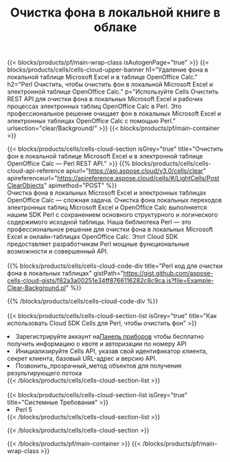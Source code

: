 ﻿---
title:  Очистка фона в локальной книге в облаке
description: Облачные API и SDK для очистки фона по телефонам Microsoft и OpenOffice Calc. Очистите фон в локальных таблицах с помощью облака Cells API. SDK поддерживает различные языки разработки. К ним относятся Android, C#, Go, Java, NodeJS, Perl, PHP, Python, Ruby и Swift.
---
{{< blocks/products/pf/main-wrap-class isAutogenPage="true" >}}
{{< blocks/products/cells/cells-cloud-upper-banner h1="Удаление фона в локальной таблице Microsoft Excel и в таблице OpenOffice Calc." h2="Perl Очистить, чтобы очистить фон в локальной Microsoft Excel и электронной таблице OpenOffice Calc." p="Используйте Cells Очистить REST API для очистки фона в локальных Microsoft Excel и рабочих процессах электронных таблиц OpenOffice Calc в Perl. Это профессиональное решение очищает фон в локальных Microsoft Excel и электронных таблицах OpenOffice Calc с помощью Perl." urlsection="clear/Background/" >}}
{{< blocks/products/pf/main-container >}}

{{< blocks/products/cells/cells-cloud-section isGrey="true" title="Очистить фон в локальной таблице Microsoft Excel и в электронной таблице OpenOffice Calc — Perl REST API." >}}
{{% blocks/products/cells/cells-cloud-api-reference apiurl="https://api.aspose.cloud/v3.0/cells/clear" apireferenceurl="https://apireference.aspose.cloud/cells/#/LightCells/PostClearObjects" apimethod="POST" %}}
<br/>
Очистка фона в локальных Microsoft Excel и электронных таблицах OpenOffice Calc — сложная задача. Очистка фона локальных переходов электронных таблиц Microsoft Excel и OpenOffice Calc выполняется нашим SDK Perl с сохранением основного структурного и логического содержимого исходной таблицы. Наша библиотека Perl — это профессиональное решение для очистки фона в локальных Microsoft Excel и онлайн-таблицах OpenOffice Calc. Этот Cloud SDK предоставляет разработчикам Perl мощные функциональные возможности и совершенный API.
<br/>
<br/>
{{% blocks/products/cells/cells-cloud-code-div title="Perl код для очистки фона в локальных таблицах" gistPath="https://gist.github.com/aspose-cells-cloud-gists/f82a3a00251e34ff8766116282c8c9ca.js?file=Example-Clear-Background.pl" %}}
  
{{% /blocks/products/cells/cells-cloud-code-div %}}
<br/>
<br/>
{{< blocks/products/cells/cells-cloud-section-list isGrey="true" title="Как использовать Cloud SDK Cells для Perl, чтобы очистить фон" >}}
<li> Зарегистрируйте аккаунт на<a href="https://dashboard.aspose.cloud/">Панель приборов</a> чтобы бесплатно получить информацию о квоте и авторизации по номеру API</li>
<li>Инициализируйте Cells API, указав свой идентификатор клиента, секрет клиента, базовый URL-адрес и версию API.</li>
<li>Позвонить_прозрачный_метод объектов для получения результирующего потока</li>
{{< /blocks/products/cells/cells-cloud-section-list >}}
<br/>
<br/>
{{< blocks/products/cells/cells-cloud-section-list isGrey="true" title="Системные Требования" >}}
<li>Perl 5</li>
{{< /blocks/products/cells/cells-cloud-section-list >}}

{{< /blocks/products/cells/cells-cloud-section >}}

{{< /blocks/products/pf/main-container >}}
{{< /blocks/products/pf/main-wrap-class >}}
